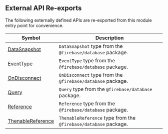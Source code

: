 ## External API Re-exports

The following externally defined APIs are re-exported from this module entry point for convenience.

|  Symbol | Description |
|  --- | --- |
|  [DataSnapshot](https://firebase.google.com/docs/reference/js/v8/firebase.database.DataSnapshot) | `DataSnapshot` type from the `@firebase/database` package. |
|  [EventType](https://firebase.google.com/docs/reference/js/v8/firebase.database#eventtype) | `EventType` type from the `@firebase/database` package. |
|  [OnDisconnect](https://firebase.google.com/docs/reference/js/v8/firebase.database.OnDisconnect) | `OnDisconnect` type from the `@firebase/database` package. |
|  [Query](https://firebase.google.com/docs/reference/js/v8/firebase.database.Query) | `Query` type from the `@firebase/database` package. |
|  [Reference](https://firebase.google.com/docs/reference/js/v8/firebase.database.Reference) | `Reference` type from the `@firebase/database` package. |
|  [ThenableReference](https://firebase.google.com/docs/reference/js/v8/firebase.database.ThenableReference) | `ThenableReference` type from the `@firebase/database` package. |
